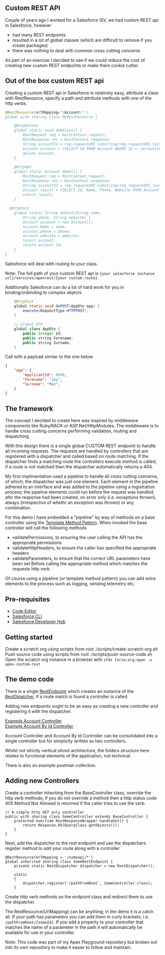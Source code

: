 Custom REST API
--------------------

Couple of years ago I worked for a Salesforce ISV, we had custom REST api in Salesforce, however
- had many REST endpoints
- resulted in a lot of global classes (which are difficult to remove if you create packages)
- there was nothing to deal with common cross cutting concerns

As part of an exercise I decided to see if we could reduce the cost of creating new custom REST endpoints or make them cookie cutter.

## Out of the box custom REST api

Creating a custom REST api in Salesforce is relatively easy, attribute a class with RestResource, specify a path and attribute methods with one of the http verbs. 

```Java
@RestResource(urlMapping='/Account/*')
global with sharing class MyRestResource {

    @HttpDelete
    global static void doDelete() {
        RestRequest req = RestContext.request;
        RestResponse res = RestContext.response;
        String accountId = req.requestURI.substring(req.requestURI.lastIndexOf('/')+1);
        Account account = [SELECT Id FROM Account WHERE Id = :accountId];
        delete account;
    }
  
    @HttpGet
    global static Account doGet() {
        RestRequest req = RestContext.request;
        RestResponse res = RestContext.response;
        String accountId = req.requestURI.substring(req.requestURI.lastIndexOf('/')+1);
        Account result = [SELECT Id, Name, Phone, Website FROM Account WHERE Id = :accountId];
        return result;
    }
  
  @HttpPost
    global static String doPost(String name,
        String phone, String website) {
        Account account = new Account();
        account.Name = name;
        account.phone = phone;
        account.website = website;
        insert account;
        return account.Id;
    }
}
```

Salesforce will deal with routing to your class.

Note: The full path of your custom REST api is `{your salesforce instance url}/services/apexrest/{your custom route}`

Additionally Salesforce can do a lot of hard work for you in binding/unbinding to complex objects

```Java
    @HttpPost
    global static void doPOST(AppDto app) {
        execute(RequestType.HTTPPOST);        
    }
    
    // Global DTO
    global class AppDto {
		public Integer Id;
        public string Forename;
        public string Surname;
    }
```

Call with a payload similar to the one below
```Json
{
    "app": {
        "ApplicantId": 8899,
        "Forename": "Jay",
        "Surname": "Man",
    }
}
```

## The framework

The concept I decided to create here was inspired by middleware components like Ruby/RACK or ASP.Net/HttpModules. The middleware is to handle cross cutting concerns performing validation, routing and dispatching. 

With this design there is a single global CUSTOM REST endpoint to handle all incoming requests. The requests are handled by controllers that are registered with a dispatcher and called based on route matching. If the dispatcher finds a matching route the controllers execute method is called, if a route is not matched then the dispatcher automatically returns a 404.

My first implimentation used a pipeline to handle all cross cutting concerns, of which, the dispatcher was just one element. Each element in the pipeline adhered to an interface and was added to the pipeline using a registration process; the pipeline elements could run before the request was handled, afer the response had been created, on error only (i.e. exceptions thrown), always (irrespective of whethr an exception was thrown) or any combination.

For this demo I have embedded a "pipeline" by way of methods on a base controller using the [Template Method Pattern](https://en.wikipedia.org/wiki/Template_method_pattern). When invoked the base controller will call the following methods
- validatePermissions, to ensuring the user calling the API has the appropriate permissions
- validateHttpHeaders, to ensure the caller has specified the appropriate headers
- validateParameters, to ensure that the correct URL parameters have been set
Before calling the appropriate method which matches the requests http verb

Of course using a pipeline (or template method pattern) you can add extra elements to the process such as logging, sending telemetry etc.

## Pre-requisites
- [Code Editor](https://code.visualstudio.com/download)
- [Salesforce CLI](https://developer.salesforce.com/tools/sfdxcli)
- [Salesforce Developer Hub](https://developer.salesforce.com/promotions/orgs/dx-signup)

## Getting started
Create a scratch org using scripts from root ./scripts/create-scratch-org.sh
Push source code using scripts from root ./scripts/push-source-code.sh
Open the scratch org instance in a browser with `sfdx force:org:open -u apex-custom-rest`

## The demo code

There is a single [RestEndpoint](src/force-app/main/default/classes/Rest/RestEndpoint.cls) which creates an instance of the 
[RestDipatcher](src/force-app/main/default/classes/Rest/RestDispatcher.cls), if a route match is found a controller is called.

Adding new endpoints ought to be as easy as creating a new controller and registering it with the dispatcher.

[Example Account Controller](src/force-app/main/default/classes/AccountContact/Controllers/AccountContactRestController.cls)  
[Example Account By Id Controller](src/force-app/main/default/classes/AccountContact/Controllers/AccountIdContactRestController.cls)

Account Controller and Account By Id Controller can be consolidated into a single controller but for simplicity written as two controllers.

Whilst not strictly vertical sliced architecture, the folders structure here relates to functional elements of the application, not technical. 

There is also an example postman collection.

## Adding new Controllers

Create a controller inheriting from the BaseController class, override the http verb methods; if you do not override a method then a http status code 405 Method Not Allowed is returned if the caller tries to use the verb.

```
// A simple http GET only controller
public with sharing class SomeController extends BaseController {
    protected override RestResponseWrapper handleGet() {
        return Response.Ok(QueryClass.getObjects());
    }
}
```

Next, add the dispatcher to the rest endpoint and use the dispatchers register method to add your route along with a controller

```
@RestResource(UrlMapping = '/someapi/*')
global inherited sharing class SomeRestEndpoint {
    private static RestDispatcher dispatcher = new RestDispatcher();

    static
    {
        dispatcher.register('/pathFromRoot', SomeController.class);
    }
```

Create http verb methods on the endpoint class and redirect them to use the dispatcher.

The RestResource(UrlMapping) can be anything; in the demo it is a catch all. If your path has parameters you can add them in curly brackets, i.e. `/pathFromRoot/{someId}`. If you add a property to your controller that matches the name of a parameter in the path it will automatically be available for use in your controller.

Note:
This code was part of my Apex Playground repository but broken out into its own repository to make it easier to follow and maintain.
